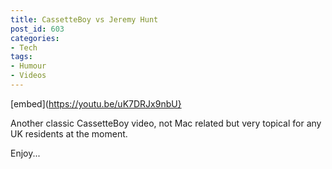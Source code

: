 ```yaml
---
title: CassetteBoy vs Jeremy Hunt
post_id: 603
categories:
- Tech 
tags:
- Humour
- Videos
---
```

[embed](https://youtu.be/uK7DRJx9nbU}

Another classic CassetteBoy video, not Mac related but very topical for any UK residents at the moment.

Enjoy...

